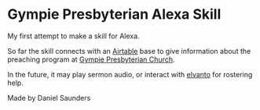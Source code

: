 # Gympie Presbyterian Alexa Skill

My first attempt to make a skill for Alexa.

So far the skill connects with an [Airtable](https://airtable.com) base to give information about the preaching program at [Gympie Presbyterian Church](https://gympiepresbyterian.org.au).

In the future, it may play sermon audio, or interact with [elvanto](https://elvanto.com) for rostering help.


Made by Daniel Saunders